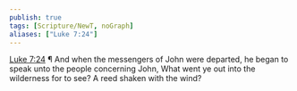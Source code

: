 ```yaml
---
publish: true
tags: [Scripture/NewT, noGraph]
aliases: ["Luke 7:24"]
---
```

[Luke 7:24](https://churchofjesuschrist.org/study/scriptures/nt/luke/7?lang=eng&id=p24#p24) ¶ And when the messengers of John were departed, he began to speak unto the people concerning John, What went ye out into the wilderness for to see? A reed shaken with the wind?
